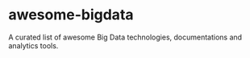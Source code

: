 # awesome-bigdata
A curated list of awesome Big Data technologies, documentations and analytics tools.
